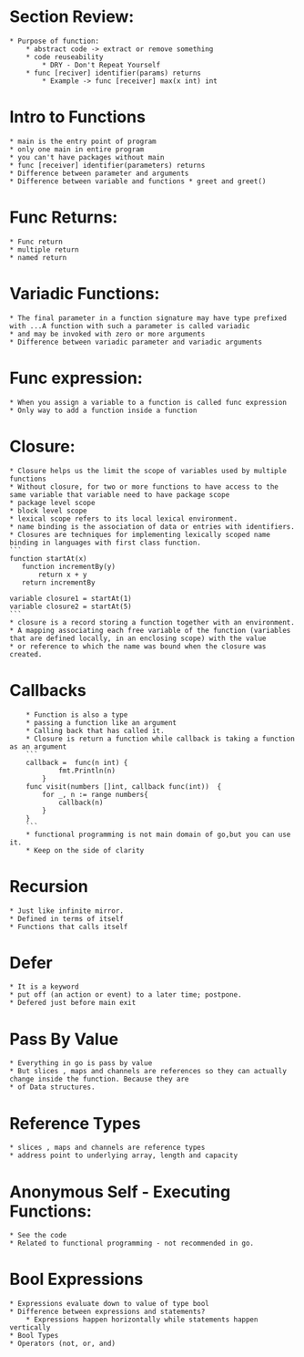 # Section Review:
    * Purpose of function:
        * abstract code -> extract or remove something
        * code reuseability
            * DRY - Don't Repeat Yourself
        * func [reciver] identifier(params) returns
            * Example -> func [receiver] max(x int) int

# Intro to Functions
    * main is the entry point of program
    * only one main in entire program
    * you can't have packages without main
    * func [receiver] identifier(parameters) returns
    * Difference between parameter and arguments
    * Difference between variable and functions * greet and greet()


# Func Returns:
    * Func return
    * multiple return
    * named return

# Variadic Functions:
    * The final parameter in a function signature may have type prefixed with ...A function with such a parameter is called variadic
    * and may be invoked with zero or more arguments
    * Difference between variadic parameter and variadic arguments

# Func expression:
    * When you assign a variable to a function is called func expression
    * Only way to add a function inside a function

# Closure:
    * Closure helps us the limit the scope of variables used by multiple functions
    * Without closure, for two or more functions to have access to the same variable that variable need to have package scope
    * package level scope
    * block level scope
    * lexical scope refers to its local lexical environment.
    * name binding is the association of data or entries with identifiers.
    * Closures are techniques for implementing lexically scoped name binding in languages with first class function.
    ```
    function startAt(x)
       function incrementBy(y)
           return x + y
       return incrementBy

    variable closure1 = startAt(1)
    variable closure2 = startAt(5)
    ```
    * closure is a record storing a function together with an environment.
    * A mapping associating each free variable of the function (variables that are defined locally, in an enclosing scope) with the value
    * or reference to which the name was bound when the closure was created.


# Callbacks
        * Function is also a type
        * passing a function like an argument
        * Calling back that has called it.
        * Closure is return a function while callback is taking a function as an argument
        ```
        callback =  func(n int) {
        		fmt.Println(n)
        	}
        func visit(numbers []int, callback func(int))  {
        	for _, n := range numbers{
        		callback(n)
        	}
        }
        ```
        * functional programming is not main domain of go,but you can use it.
        * Keep on the side of clarity


# Recursion
    * Just like infinite mirror.
    * Defined in terms of itself
    * Functions that calls itself

# Defer
    * It is a keyword
    * put off (an action or event) to a later time; postpone.
    * Defered just before main exit

# Pass By Value
    * Everything in go is pass by value
    * But slices , maps and channels are references so they can actually change inside the function. Because they are
    * of Data structures.

# Reference Types
    * slices , maps and channels are reference types
    * address point to underlying array, length and capacity

# Anonymous Self - Executing Functions:
    * See the code
    * Related to functional programming - not recommended in go.

# Bool Expressions
    * Expressions evaluate down to value of type bool
    * Difference between expressions and statements?
        * Expressions happen horizontally while statements happen vertically
    * Bool Types
    * Operators (not, or, and)
